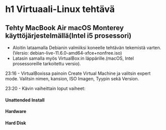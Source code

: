 # h1 Virtuaali-Linux tehtävä
## Tehty MacBook Air macOS Monterey käyttöjärjestelmällä(Intel i5 prosessori)
- Aloitin lataamalla Debianin valmiiksi koneelle tehtävän tekemistä varten.(Versio: debian-live-11.6.0-amd64-xfce+nonfree.iso)
- Latasin samalla myös VirtualBox:in läppärille.(macOS, Intel prosessoreille tarkoitettu versio). 

23:16 - VirtualBoxissa painoin Create Virtual Machine ja valitsin expert mode. Valitsin nimen, kansion, ISO Imagen, Tyypin sekä Version.

23:20 - Kävin vaiheittain loput vaiheet: 

#### Unattended Install

#### Hardware

#### Hard Disk
